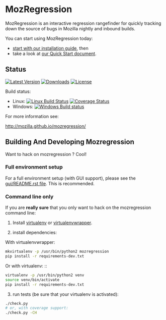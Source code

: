 # MozRegression

MozRegression is an interactive regression rangefinder for quickly tracking down the source of bugs in Mozilla nightly and inbound builds.

You can start using MozRegression today:
- [start with our installation guide](http://mozilla.github.io/mozregression/install.html), then 
- take a look at [our Quick Start document](http://mozilla.github.io/mozregression/quickstart.html). 

## Status

[![Latest Version](https://img.shields.io/pypi/v/mozregression.svg)](https://pypi.python.org/pypi/mozregression/)
[![Downloads](https://img.shields.io/pypi/dm/mozregression.svg)](https://pypi.python.org/pypi/mozregression/)
[![License](https://img.shields.io/pypi/l/mozregression.svg)](https://pypi.python.org/pypi/mozregression/)


Build status:
 - Linux:
   [![Linux Build Status](https://travis-ci.org/mozilla/mozregression.svg?branch=master)](https://travis-ci.org/mozilla/mozregression)
   [![Coverage Status](https://img.shields.io/coveralls/mozilla/mozregression.svg)](https://coveralls.io/r/mozilla/mozregression)
 - Windows: [![Windows Build status](https://ci.appveyor.com/api/projects/status/ukv1ariar1jboxar/branch/master?svg=true)](https://ci.appveyor.com/project/parkouss/mozregression/branch/master)

For more information see:

http://mozilla.github.io/mozregression/

## Building And Developing Mozregression

Want to hack on mozregression ? Cool!

### Full environment setup

For a full environment setup (with GUI support), please see the [gui/README.rst file](gui/README.rst).
This is recommended.

### Command line only

If you are **really sure** that you only want to hack on the mozregression command line:

1. Install [virtualenv](http://docs.python-guide.org/en/latest/dev/virtualenvs/)
  or [virtualenvwrapper](https://virtualenvwrapper.readthedocs.org/en/latest/).

2. install dependencies:

  With virtualenvwrapper:

  ```bash
  mkvirtualenv -p /usr/bin/python2 mozregression
  pip install -r requirements-dev.txt
  ```

  Or with virtualenv: ::

  ```bash
  virtualenv -p /usr/bin/python2 venv
  source venv/bin/activate
  pip install -r requirements-dev.txt
  ```

3. run tests (be sure that your virtualenv is activated):

  ```bash
  ./check.py
  # or, with coverage support:
  ./check.py -CH
  ```
